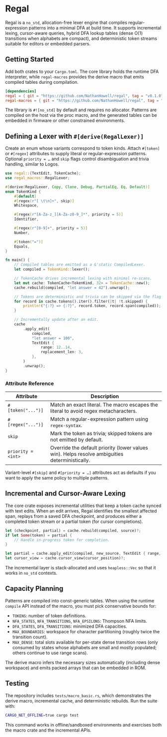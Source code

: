 # Regal

Regal is a `no_std`, allocation-free lexer engine that compiles regular-expression patterns into a minimal DFA at build time. It supports incremental lexing, cursor-aware queries, hybrid DFA lookup tables (dense O(1) transitions when alphabets are compact), and deterministic token streams suitable for editors or embedded parsers.

## Getting Started

Add both crates to your `Cargo.toml`. The core library holds the runtime DFA interpreter, while `regal-macros` provides the derive macro that emits compiled tables during compilation.

```toml
[dependencies]
regal = { git = "https://github.com/NathanHowell/regal", tag = "v0.1.0", package = "regal" }
regal-macros = { git = "https://github.com/NathanHowell/regal", tag = "v0.1.0", package = "regal-macros" }
```

The library is `#![no_std]` by default and requires no allocator. Patterns are compiled on the host via the proc macro, and the generated tables can be embedded in firmware or other constrained environments.

## Defining a Lexer with `#[derive(RegalLexer)]`

Create an enum whose variants correspond to token kinds. Attach `#[token]` or `#[regex]` attributes to supply literal or regular-expression patterns. Optional `priority = …` and `skip` flags control disambiguation and trivia handling, similar to Logos.

```rust
use regal::{TextEdit, TokenCache};
use regal_macros::RegalLexer;

#[derive(RegalLexer, Copy, Clone, Debug, PartialEq, Eq, Default)]
enum TokenKind {
    #[default]
    #[regex(r"[ \t\n]+", skip)]
    Whitespace,

    #[regex(r"[A-Za-z_][A-Za-z0-9_]*", priority = 5)]
    Identifier,

    #[regex(r"[0-9]+", priority = 5)]
    Number,

    #[token("=")]
    Equals,
}

fn main() {
    // Compiled tables are emitted as a &'static CompiledLexer.
    let compiled = TokenKind::lexer();

    // TokenCache drives incremental lexing with minimal re-scans.
    let mut cache: TokenCache<TokenKind, 32> = TokenCache::new();
    cache.rebuild(compiled, "let answer = 42").unwrap();

    // Tokens are deterministic and trivia can be skipped via the flag above.
    for record in cache.tokens().iter().filter(|t| !t.skipped) {
        println!("{:?} => {:?}", record.token, record.span(compiled));
    }

    // Incrementally update after an edit.
    cache
        .apply_edit(
            compiled,
            "let answer = 100",
            TextEdit {
                range: 12..14,
                replacement_len: 3,
            },
        )
        .unwrap();
}
```

### Attribute Reference

| Attribute            | Description                                                                                  |
| -------------------- | -------------------------------------------------------------------------------------------- |
| `#[token("...")]`    | Match an exact literal. The macro escapes the literal to avoid regex metacharacters.        |
| `#[regex("...")]`    | Match a regular-expression pattern using `regex-syntax`.                                     |
| `skip`               | Mark the token as trivia; skipped tokens are not emitted by default.                         |
| `priority = <int>`   | Override the default priority (lower values win). Helps resolve ambiguities deterministically. |

Variant-level `#[skip]` and `#[priority = …]` attributes act as defaults if you want to apply the same policy to multiple patterns.

## Incremental and Cursor-Aware Lexing

The core crate exposes incremental utilities that keep a token cache synced with text edits. When an edit arrives, Regal identifies the smallest affected span, replays from a saved DFA checkpoint, and produces either a completed token stream or a partial token (for cursor completions).

```rust
let (checkpoint, partial) = cache.rebuild(compiled, source)?;
if let Some(token) = partial {
    // Handle in-progress token for completion.
}

let partial = cache.apply_edit(compiled, new_source, TextEdit { range, replacement_len })?;
let cursor_view = cache.cursor_view(cursor_position)?;
```

The incremental layer is stack-allocated and uses `heapless::Vec` so that it works in `no_std` contexts.

## Capacity Planning

Patterns are compiled into const-generic tables. When using the runtime `compile` API instead of the macro, you must pick conservative bounds for:

- `TOKENS`: number of token definitions.
- `NFA_STATES`, `NFA_TRANSITIONS`, `NFA_EPSILONS`: Thompson NFA limits.
- `DFA_STATES`, `DFA_TRANSITIONS`: minimized DFA capacities.
- `MAX_BOUNDARIES`: workspace for character partitioning (roughly twice the transition count).
- `MAX_DENSE`: total slots available for per-state dense transition rows (only consumed by states whose alphabets are small and mostly populated; others continue to use range scans).

The derive macro infers the necessary sizes automatically (including dense workspace) and emits packed arrays that can be embedded in ROM.

## Testing

The repository includes `tests/macro_basic.rs`, which demonstrates the derive macro, incremental cache, and deterministic rebuilds. Run the suite with:

```bash
CARGO_NET_OFFLINE=true cargo test
```

This command works in offline/sandboxed environments and exercises both the macro crate and the incremental APIs.
